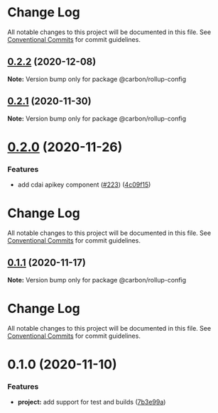 # Change Log

All notable changes to this project will be documented in this file.
See [Conventional Commits](https://conventionalcommits.org) for commit guidelines.

## [0.2.2](https://github.com/carbon-design-system/ibm-cloud-cognitive/compare/@carbon/rollup-config@0.2.1...@carbon/rollup-config@0.2.2) (2020-12-08)

**Note:** Version bump only for package @carbon/rollup-config





## [0.2.1](https://github.com/carbon-design-system/ibm-cloud-cognitive/compare/@carbon/rollup-config@0.2.0...@carbon/rollup-config@0.2.1) (2020-11-30)

**Note:** Version bump only for package @carbon/rollup-config





# [0.2.0](https://github.com/carbon-design-system/ibm-cloud-cognitive/tree/master/packages/rollup-config/compare/@carbon/rollup-config@0.1.1...@carbon/rollup-config@0.2.0) (2020-11-26)


### Features

* add cdai apikey component ([#223](https://github.com/carbon-design-system/ibm-cloud-cognitive/tree/master/packages/rollup-config/issues/223)) ([4c09f15](https://github.com/carbon-design-system/ibm-cloud-cognitive/tree/master/packages/rollup-config/commit/4c09f15c3c62c3965d98c91b9695fa7a1cba8f0b))





# Change Log

All notable changes to this project will be documented in this file. See
[Conventional Commits](https://conventionalcommits.org) for commit guidelines.

## [0.1.1](https://github.com/carbon-design-system/ibm-cloud-cognitive/tree/master/packages/rollup-config/compare/@carbon/rollup-config@0.1.0...@carbon/rollup-config@0.1.1) (2020-11-17)

**Note:** Version bump only for package @carbon/rollup-config

# Change Log

All notable changes to this project will be documented in this file. See
[Conventional Commits](https://conventionalcommits.org) for commit guidelines.

# 0.1.0 (2020-11-10)

### Features

- **project:** add support for test and builds
  ([7b3e99a](https://github.com/carbon-design-system/ibm-cloud-cognitive/tree/master/packages/rollup-config/commit/7b3e99ad75246bd03aa542563f8fdadca23a2f95))
